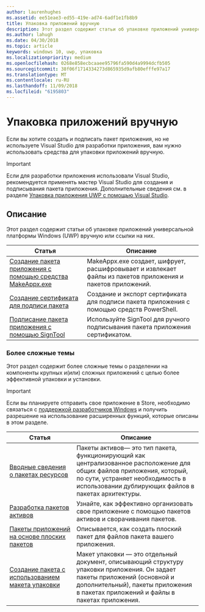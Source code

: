 ```yaml
---
author: laurenhughes
ms.assetid: ee51eae3-ed55-419e-ad74-6adf1e1fb8b9
title: Упаковка приложений вручную
description: Этот раздел содержит статьи об упаковке приложений универсальной платформы Windows (UWP) вручную или ссылки на них.
ms.author: lahugh
ms.date: 04/30/2018
ms.topic: article
keywords: windows 10, uwp, упаковка
ms.localizationpriority: medium
ms.openlocfilehash: 0268e858ecbcaaee95796fa590d4a9994dcfb505
ms.sourcegitcommit: 38f06f1714334273d865935d9afb80efffe97a17
ms.translationtype: MT
ms.contentlocale: ru-RU
ms.lasthandoff: 11/09/2018
ms.locfileid: "6195803"
---
```

# <a name="manual-app-packaging"></a>Упаковка приложений вручную

Если вы хотите создать и подписать пакет приложения, но не используете Visual Studio для разработки приложения, вам нужно использовать средства для упаковки приложений вручную.

> [!IMPORTANT] 
> Если для разработки приложения использовали Visual Studio, рекомендуется применять мастер Visual Studio для создания и подписывания пакета приложения. Дополнительные сведения см. в разделе [Упаковка приложения UWP с помощью Visual Studio](https://msdn.microsoft.com/windows/uwp/packaging/packaging-uwp-apps).

## <a name="purpose"></a>Описание

Этот раздел содержит статьи об упаковке приложений универсальной платформы Windows (UWP) вручную или ссылки на них.

| Статья | Описание |
|-------|-------------|
| [Создание пакета приложения с помощью средства MakeAppx.exe](create-app-package-with-makeappx-tool.md) | MakeAppx.exe создает, шифрует, расшифровывает и извлекает файлы из пакетов приложения и пакетов приложений. |
| [Создание сертификата для подписи пакета](create-certificate-package-signing.md) | Создание и экспорт сертификата для подписи пакета приложения с помощью средств PowerShell. |
| [Подписание пакета приложения с помощью SignTool](sign-app-package-using-signtool.md) | Используйте SignTool для ручного подписывания пакета приложения сертификатом. |

### <a name="advanced-topics"></a>Более сложные темы

Этот раздел содержит более сложные темы о разделении на компоненты крупных и(или) сложных приложений с целью более эффективной упаковки и установки. 

> [!IMPORTANT]
> Если вы планируете отправить свое приложение в Store, необходимо связаться с [поддержкой разработчиков Windows](https://developer.microsoft.com/windows/support) и получить разрешение на использование расширенных функций, которые описаны в этом разделе.


| Статья | Описание |
|-------|-------------|
| [Вводные сведения о пакетах ресурсов](asset-packages.md) | Пакеты активов— это тип пакета, функционирующий как централизованное расположение для общих файлов приложения, который, по сути, устраняет необходимость в использовании дублирующих файлов в пакетах архитектуры. |
| [Разработка пакетов активов](package-folding.md) | Узнайте, как эффективно организовать свое приложение с помощью пакетов активов и сворачивания пакетов. |
| [Пакеты приложений на основе плоских пакетов](flat-bundles.md) | Описывается, как создать плоский пакет для файлов пакета вашего приложения. |
| [Создание пакета с использованием макета упаковки](packaging-layout.md) | Макет упаковки — это отдельный документ, описывающий структуру упаковки приложения. Он задает пакеты приложений (основной и дополнительный), пакеты приложения в пакетах приложений и файлы в пакетах приложения. |
